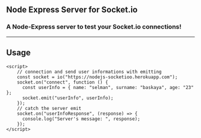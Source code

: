 ## Node Express Server for Socket.io
### A Node-Express server to test your Socket.io connections!

****

## Usage

```
<script>
    // connection and send user informations with emitting
    const socket = io("https://nodejs-socketioo.herokuapp.com");
    socket.on("connect", function () {
      const userInfo = { name: "selman", surname: "baskaya", age: "23" };
      socket.emit("userInfo", userInfo);
    });
    // catch the server emit
    socket.on("userInfoResponse", (response) => {
      console.log("Server's message: ", response);
    });
</script>
```
